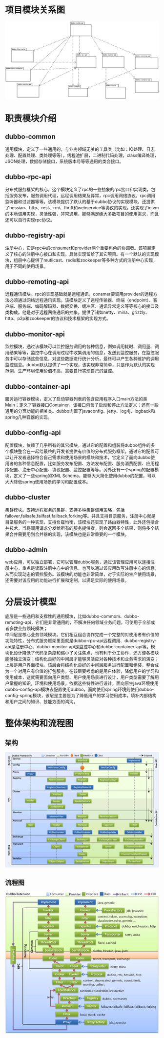 # 项目模块关系图
![](/dubbo-source-learn/dubbo-source-notes/src/main/resources/img/1_模块关系.png)
# 职责模块介绍
## dubbo-common
通用模块，定义了一些通用的，与业务领域无关的工具类（比如：IO处理、日志处理、配置处理、类处理等等），线程池扩展，二进制代码处理，class编译处理，JSON处理，数据存储接口，系统版本号等等通用的类合接口。
## dubbo-rpc-api
分布式服务框架的核心，这个模块定义了rpc的一些抽象的rpc接口和实现类，包括服务发布，服务调用代理，远程调用结果及异常，rpc调用网络协议，rpc调用监听器和过滤器等等。该模块提供了默认的基于dubbo协议的实现模块，还提供了hessian、http、rest、rmi、thrift和webservice等协议的实现，还实现了injvm的本地调用实现，灵活性强，非常通用，能够满足绝大多数项目的使用需求，而且还可以自行实现rpc协议。
## dubbo-registry-api
注册中心，它是rpc中的consumer和provider两个重要角色的协调者。该项目定义了核心的注册中心接口和实现。具体实现留给了其它项目。有一个默认的实现模块，组册中心提供了mutilcast、redis和zookeeper等多种方式的注册中心实现，用于不同的使用场景。
## dubbo-remoting-api
远程通讯模块。rpc的实现基础就是远程通讯，consmer要调用provider的远程方法必须通过网络远程通讯实现。该模块定义了远程传输器、终端（endpoint）、客户端、服务端、编码解码器、数据交换、缓冲区、通讯异常定义等等核心的接口及类构成。他是对于远程网络通讯的抽象。提供了诸如netty、mina、grizzly、http、p2p和zookeeper的协议和技术框架的实现方式。
## dubbo-monitor-api
监控模块，通过该模块可以监控服务调用的各种信息，例如调用耗时、调用量、调用结果等等，监控中心在调用过程中收集调用的信息，发送到监控服务，在监控服务中可以存储这些信息，对这些数据进行统计分析，最终可以产生各种维护的调用监控信息。dubbo默认提供了一个实现，该实现非常简单，只是作为默认的实现范例，生产环境使用价值不高，需要自行实现自己的监控。
## dubbo-container-api
服务运行容器模块，定义了启动容器列表的包含应用程序入口main方法的类Main；定义了容器接口Container，该接口包含了启动和停止方法定义；还有一些通用的分页功能的相关类。dubbo内置了javaconfig、jetty、log4j、logback和spring几种容器的实现。
## dubbo-config-api
配置模块，依赖了几乎所有的其它模块，通过它的配置和组装将dubbo组件的多个模块整合在一起给最终的开发者提供有价值的分布式服务框架。通过它的配置可以让开发者选择符合自己需求和使用场景的模块和技术，它定义了面向dubbo使用者的各种信息配置，比如服务发布配置、方法发布配置、服务消费配置、应用程序配置、注册中心配置、协议配置、监控配置等等。另外还有一个spring的配置模块，定义了一些spring的XML Schema，能够大大简化使用dubbo的配置，可以大大降低spring使用场景的学习和配置成本。
## dubbo-cluster
集群模块。支持远程服务的集群，支持多种集群调用策略，包括failover,failsafe,failfast,failback,forking等。并且支持目录服务，注册中心就是目录服务的一种实现，支持负载均衡，该模块还实现了路由器特性，此外还包括合并技术，当将调用请求分发给所有的服务提供者，则会返回多个结果，则将多个结果合并需要用到合并器的实现，该模块也是非常重要的一个模块。
## dubbo-admin
web应用，可以独立部署，它可以管理dubbo服务，通过该管理应用可以连接注册中心，重点是读取注册中心中的信息，也可以通过该应用改写注册中心的信息，从而实现动态的管控服务。该模块的功能也非常简单，对于实际的生产使用场景，还需要对该应用的功能进行扩展和定制，以满足实际的使用场景。
# 分层设计模型<br>
底层是一些通用和支撑性的通用模块，比如dubbo-commom、dubbo-remoting-api，它们是非常通用的，不解决任何领域业务问题，可使用于全部或者多数业务领域模块；<br>
中间层是核心业务领域模块。它们相互组合协作完成一个完整的对使用者有价值的功能特性，分布式服务框架里面就是dubbo-rpc-api远程调用、dubbo-registry-api是注册中心、dubbo-monitor-api是监控中心和dubbo-container-api等。模块化设计降低了代码复杂度和缩小了关注焦点，也有利于分工协作，还方便各模块能够独立演变；结构化良好的中间层才能够灵活应对各种技术和业务需求的演变；<br>
上层是用户界面模块。该层会将结构化良好的中间层服务进行配置和组装，整合成为一个对用户有价值的打包服务，在该层要考虑的是用户体验，降低用户的学习和使用成本，这就需要面向用户类型、用户使用场景进行设计，用户类型需要了解用户掌握的知识，环境和使用场景，依据这些特性进行设计，面向原生java环境使用dubbo-config-api模块去配置使用dubbo，面向使用spring环境则使用dubbo-config-spring模块，该层是主要是为了降低用户的学习使用成本，填补内部结构和用户之间的知识、技能方面的鸿沟。
# 整体架构和流程图
## 架构
![](/dubbo-source-learn/dubbo-source-notes/src/main/resources/img/1_架构图.jpg)
## 流程图
![](/dubbo-source-learn/dubbo-source-notes/src/main/resources/img/1_流程图.jpg)
